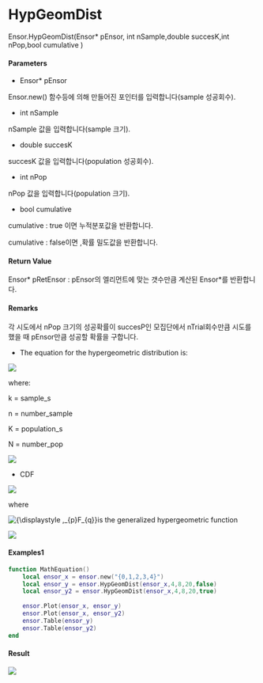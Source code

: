 # HypGeomDist

Ensor.HypGeomDist\(Ensor\* pEnsor, int nSample,double succesK,int nPop,bool cumulative \)

#### Parameters

* Ensor\* pEnsor

Ensor.new\(\) 함수등에 의해 만들어진 포인터를 입력합니다\(sample 성공회수\).

* int  nSample

nSample 값을 입력합니다\(sample 크기\).

* double succesK

succesK 값을 입력합니다\(population  성공회수\).

* int nPop 

nPop 값을 입력합니다\(population 크기\).

* bool cumulative 

cumulative  : true 이면 누적분포값을 반환합니다.

cumulative  : false이면 ,확률 밀도값을 반환합니다.

#### Return Value

Ensor\* pRetEnsor : pEnsor의 엘리먼트에 맞는 갯수만큼 계산된 Ensor\*를 반환합니다.

#### Remarks

각 시도에서 nPop 크기의 성공확률이 succesP인 모집단에서 nTrial회수만큼 시도를 했을 때 pEnsor만큼 성공할 확률을 구합니다.

* The equation for the hypergeometric distribution is:

![](/StatisticsAPI/HypGeomDistPdfFunc.png)

where:

k = sample\_s

n = number\_sample

K = population\_s

N = number\_pop

![](/StatisticsAPI/HypGeomPdfGraph.png)

* CDF

![](/StatisticsAPI/HypGeomDistCdfFunc.png)

where

![](https://wikimedia.org/api/rest_v1/media/math/render/svg/3c5609cf9098e640e342465c1d255923c0f8b6c5 "{\displaystyle \,\_{p}F\_{q}}")is the generalized hypergeometric function

![](/StatisticsAPI/HypGeomDistFuncCdfGraph.png)

#### Examples1

```lua
function MathEquation()
 	local ensor_x = ensor.new("{0,1,2,3,4}")
	local ensor_y = ensor.HypGeomDist(ensor_x,4,8,20,false)
	local ensor_y2 = ensor.HypGeomDist(ensor_x,4,8,20,true)
	
	ensor.Plot(ensor_x, ensor_y)
	ensor.Plot(ensor_x, ensor_y2)
 	ensor.Table(ensor_y)
	ensor.Table(ensor_y2)
end
```

#### Result

![](/StatisticsAPI/HypGeomDistResult.png)

